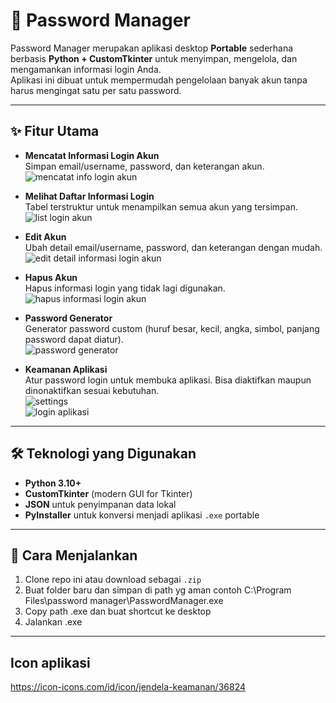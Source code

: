 # 🔐 Password Manager

Password Manager merupakan aplikasi desktop **Portable** sederhana berbasis **Python + CustomTkinter** untuk menyimpan, mengelola, dan mengamankan informasi login Anda.  
Aplikasi ini dibuat untuk mempermudah pengelolaan banyak akun tanpa harus mengingat satu per satu password.  

---

## ✨ Fitur Utama

- **Mencatat Informasi Login Akun**  
  Simpan email/username, password, dan keterangan akun.
  ![mencatat info login akun](https://i.ibb.co/Mkw1dhF4/Screenshot-1223.png)

- **Melihat Daftar Informasi Login**  
  Tabel terstruktur untuk menampilkan semua akun yang tersimpan.
  ![list login akun](https://i.ibb.co/LznHZGXY/Screenshot-1225.png)

- **Edit Akun**  
  Ubah detail email/username, password, dan keterangan dengan mudah.  
  ![edit detail informasi login akun](https://i.ibb.co/xK7DFmFy/Screenshot-1226.png)

- **Hapus Akun**  
  Hapus informasi login yang tidak lagi digunakan.  
  ![hapus informasi login akun](https://i.ibb.co/C3vyc1Kn/Screenshot-1227.png)

- **Password Generator**  
  Generator password custom (huruf besar, kecil, angka, simbol, panjang password dapat diatur).  
  ![password generator](https://i.ibb.co/ZRYZW8NL/Screenshot-1228.png)

- **Keamanan Aplikasi**  
  Atur password login untuk membuka aplikasi. Bisa diaktifkan maupun dinonaktifkan sesuai kebutuhan.  
  ![settings](https://i.ibb.co/GfWZLdk9/Screenshot-1229.png)  
  ![login aplikasi](https://i.ibb.co/kVMp98Fk/Screenshot-1230.png)

---

## 🛠️ Teknologi yang Digunakan
- **Python 3.10+**
- **CustomTkinter** (modern GUI for Tkinter)
- **JSON** untuk penyimpanan data lokal
- **PyInstaller** untuk konversi menjadi aplikasi `.exe` portable

---

## 🚀 Cara Menjalankan

1. Clone repo ini atau download sebagai `.zip`
2. Buat folder baru dan simpan di path yg aman contoh C:\Program Files\password manager\PasswordManager.exe
3. Copy path .exe dan buat shortcut ke desktop
4. Jalankan .exe

---
## Icon aplikasi
https://icon-icons.com/id/icon/jendela-keamanan/36824
  
